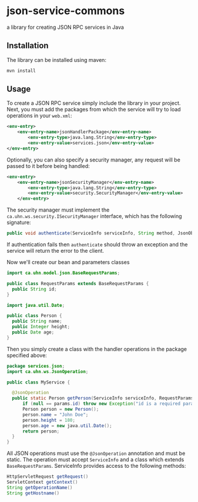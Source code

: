 # json-service-commons

a library for creating JSON RPC services in Java

## Installation

The library can be installed using maven:
```bash
mvn install
```

## Usage

To create a JSON RPC service simply include the library in your project. Next, you must add the packages
from which the service will try to load operations in your `web.xml`:
```xml
<env-entry>
  	<env-entry-name>jsonHandlerPackage</env-entry-name>
		<env-entry-type>java.lang.String</env-entry-type>
		<env-entry-value>services.json</env-entry-value>
</env-entry>
```
Optionally, you can also specify a security manager, any request will be passed to it before being handled:
```xml
<env-entry>
  	<env-entry-name>jsonSecurityManager</env-entry-name>
		<env-entry-type>java.lang.String</env-entry-type>
		<env-entry-value>security.SecurityManager</env-entry-value>
	</env-entry>  
```
The security manager must implement the `ca.uhn.ws.security.ISecurityManager` interface, which has the following signature:
```java
public void authenticate(ServiceInfo serviceInfo, String method, JsonObject params) throws Exception;
```
If authentication fails then `authenticate` should throw an exception and the service will return the error to the client.

Now we'll create our bean and parameters classes
```java
import ca.uhn.model.json.BaseRequestParams;

public class RequestParams extends BaseRequestParams {
  public String id;  
}

import java.util.Date;

public class Person {  
  public String name;
  public Integer height;
  public Date age;
}
```

Then you simply create a class with the handler operations in the package specified above:
```java
package services.json;
import ca.uhn.ws.JsonOperation;

public class MyService {

  @JsonOperation
  public static Person getPerson(ServiceInfo serviceInfo, RequestParams params) throws Exception {
      if (null == params.id) throw new Exception("id is a required parameter");
      Person person = new Person();
      person.name = "John Doe";
      person.height = 180;
      person.age = new java.util.Date();
      return person;
  }
}
```
All JSON operations must use the `@JsonOperation` annotation and must be static. The operation must accept `ServiceInfo` 
and a class which extends `BaseRequestParams`. ServiceInfo provides access to the following methods:
```java
HttpServletRequest getRequest()
ServletContext getContext()
String getOperationName()
String getHostname()
```

